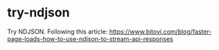 # try-ndjson
Try NDJSON. Following this article: https://www.bitovi.com/blog/faster-page-loads-how-to-use-ndjson-to-stream-api-responses
